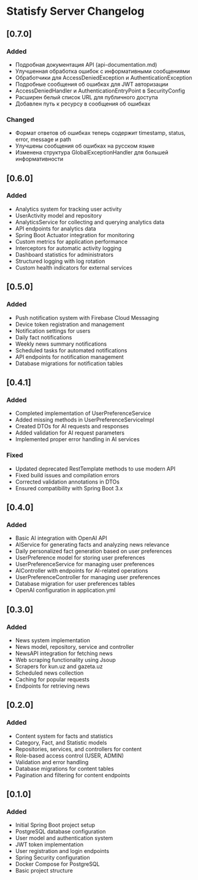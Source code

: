 # Statisfy Server Changelog

## [0.7.0] 
### Added
- Подробная документация API (api-documentation.md)
- Улучшенная обработка ошибок с информативными сообщениями
- Обработчики для AccessDeniedException и AuthenticationException
- Подробные сообщения об ошибках для JWT авторизации
- AccessDeniedHandler и AuthenticationEntryPoint в SecurityConfig
- Расширен белый список URL для публичного доступа
- Добавлен путь к ресурсу в сообщения об ошибках

### Changed
- Формат ответов об ошибках теперь содержит timestamp, status, error, message и path
- Улучшены сообщения об ошибках на русском языке
- Изменена структура GlobalExceptionHandler для большей информативности

## [0.6.0] 
### Added
- Analytics system for tracking user activity
- UserActivity model and repository
- AnalyticsService for collecting and querying analytics data
- API endpoints for analytics data
- Spring Boot Actuator integration for monitoring
- Custom metrics for application performance
- Interceptors for automatic activity logging
- Dashboard statistics for administrators
- Structured logging with log rotation
- Custom health indicators for external services

## [0.5.0] 
### Added
- Push notification system with Firebase Cloud Messaging
- Device token registration and management
- Notification settings for users
- Daily fact notifications
- Weekly news summary notifications
- Scheduled tasks for automated notifications
- API endpoints for notification management
- Database migrations for notification tables

## [0.4.1]
### Added
- Completed implementation of UserPreferenceService
- Added missing methods in UserPreferenceServiceImpl
- Created DTOs for AI requests and responses
- Added validation for AI request parameters
- Implemented proper error handling in AI services

### Fixed
- Updated deprecated RestTemplate methods to use modern API
- Fixed build issues and compilation errors
- Corrected validation annotations in DTOs
- Ensured compatibility with Spring Boot 3.x

## [0.4.0]
### Added
- Basic AI integration with OpenAI API
- AIService for generating facts and analyzing news relevance
- Daily personalized fact generation based on user preferences
- UserPreference model for storing user preferences
- UserPreferenceService for managing user preferences
- AIController with endpoints for AI-related operations
- UserPreferenceController for managing user preferences
- Database migration for user preferences tables
- OpenAI configuration in application.yml

## [0.3.0]
### Added
- News system implementation
- News model, repository, service and controller
- NewsAPI integration for fetching news
- Web scraping functionality using Jsoup
- Scrapers for kun.uz and gazeta.uz
- Scheduled news collection
- Caching for popular requests
- Endpoints for retrieving news

## [0.2.0]
### Added
- Content system for facts and statistics
- Category, Fact, and Statistic models
- Repositories, services, and controllers for content
- Role-based access control (USER, ADMIN)
- Validation and error handling
- Database migrations for content tables
- Pagination and filtering for content endpoints

## [0.1.0]
### Added
- Initial Spring Boot project setup
- PostgreSQL database configuration
- User model and authentication system
- JWT token implementation
- User registration and login endpoints
- Spring Security configuration
- Docker Compose for PostgreSQL
- Basic project structure 